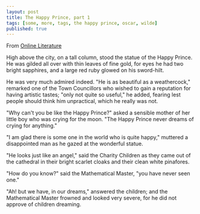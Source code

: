 ```yaml
---
layout: post
title: The Happy Prince, part 1
tags: [some, more, tags, the happy prince, oscar, wilde]
published: true
---
```


From <a href="http://www.online-literature.com/wilde/177/">Online Literature</a>

High above the city, on a tall column, stood the statue of the Happy Prince. He was gilded all over with thin leaves of fine gold, for eyes he had two bright sapphires, and a large red ruby glowed on his sword-hilt.

He was very much admired indeed. "He is as beautiful as a weathercock," remarked one of the Town Councillors who wished to gain a reputation for having artistic tastes; "only not quite so useful," he added, fearing lest people should think him unpractical, which he really was not.

"Why can't you be like the Happy Prince?" asked a sensible mother of her little boy who was crying for the moon. "The Happy Prince never dreams of crying for anything."

"I am glad there is some one in the world who is quite happy," muttered a disappointed man as he gazed at the wonderful statue.

"He looks just like an angel," said the Charity Children as they came out of the cathedral in their bright scarlet cloaks and their clean white pinafores.

"How do you know?" said the Mathematical Master, "you have never seen one."

"Ah! but we have, in our dreams," answered the children; and the Mathematical Master frowned and looked very severe, for he did not approve of children dreaming.
